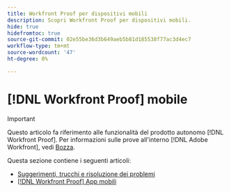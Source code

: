 ```yaml
---
title: Workfront Proof per dispositivi mobili
description: Scopri Workfront Proof per dispositivi mobili.
hide: true
hidefromtoc: true
source-git-commit: 02e55be36d3b649aeb5b81d185538f77ac3d4ec7
workflow-type: tm+mt
source-wordcount: '47'
ht-degree: 0%

---
```


# [!DNL Workfront Proof] mobile

>[!IMPORTANT]
>
>Questo articolo fa riferimento alle funzionalità del prodotto autonomo [!DNL Workfront Proof]. Per informazioni sulle prove all&#39;interno [!DNL Adobe Workfront], vedi [Bozza](../../review-and-approve-work/proofing/proofing.md).

Questa sezione contiene i seguenti articoli:

* [Suggerimenti, trucchi e risoluzione dei problemi](https://experience.workfront.com/s/article/Tips-tricks-and-troubleshooting-1369688232)
* [[!DNL Workfront Proof] App mobili](https://experience.workfront.com/s/article/Workfront-Proof-mobile-app-1302522751)
